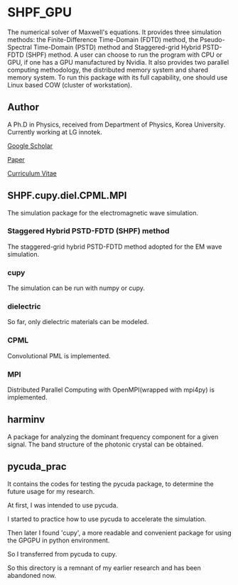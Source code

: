 # SHPF_GPU

The numerical solver of Maxwell's equations.
It provides three simulation methods: the Finite-Difference Time-Domain (FDTD) method, 
the Pseudo-Spectral Time-Domain (PSTD) method and Staggered-grid Hybrid PSTD-FDTD (SHPF) method.
A user can choose to run the program with CPU or GPU, if one has a GPU manufactured by Nvidia.
It also provides two parallel computing methodology, the distributed memory system and shared memory system.
To run this package with its full capability, one should use Linux based COW (cluster of workstation).

## Author
A Ph.D in Physics, received from Department of Physics, Korea University.
Currently working at LG innotek.

[Google Scholar](https://scholar.google.com/citations?user=iYm5ThEAAAAJ&hl=ko)

[Paper](https://doi.org/10.1016/j.cpc.2020.107631)

[Curriculum Vitae](/CV.pdf)

## SHPF.cupy.diel.CPML.MPI
The simulation package for the electromagnetic wave simulation.

### Staggered Hybrid PSTD-FDTD (SHPF) method
The staggered-grid hybrid PSTD-FDTD method adopted for the EM wave simulation.

### cupy
The simulation can be run with numpy or cupy.

### dielectric
So far, only dielectric materials can be modeled.

### CPML
Convolutional PML is implemented.

### MPI
Distributed Parallel Computing with OpenMPI(wrapped with mpi4py) is implemented.

## harminv
A package for analyzing the dominant frequency component for a given signal.
The band structure of the photonic crystal can be obtained.

## pycuda_prac
It contains the codes for testing the pycuda package, to determine the future usage for my research.

At first, I was intended to use pycuda.

I started to practice how to use pycuda to accelerate the simulation.

Then later I found 'cupy', a more readable and convenient package for using the GPGPU in python environment.

So I transferred from pycuda to cupy.

So this directory is a remnant of my earlier research and has been abandoned now.
